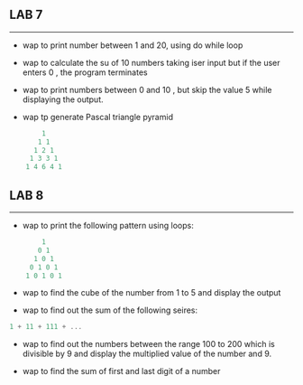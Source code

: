 ## LAB 7
---
- wap to print number between 1 and 20, using do while loop

- wap to calculate the su of 10 numbers taking iser input but if the user enters 0 , the program terminates

- wap to print numbers between 0 and 10 , but skip the value 5 while displaying the output.

- wap tp generate Pascal triangle pyramid
```c
        1
       1 1
      1 2 1
     1 3 3 1
    1 4 6 4 1
```

## LAB 8
---
- wap to print the following pattern using loops: 
```c
        1
       0 1
      1 0 1 
     0 1 0 1
    1 0 1 0 1
```

- wap to find the cube of the number from 1 to 5 and display the output

- wap to find out the sum of the following seires:
```c
1 + 11 + 111 + ...
```

- wap to find out the numbers between the range 100 to 200 which is divisible by 9 and display the multiplied value of the number and 9.

- wap to find the sum of first and last digit of a number